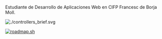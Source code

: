 Estudiante de Desarrollo de Aplicaciones Web en CIFP Francesc de Borja Moll.

![./controllers_brief.svg](https://www.codewars.com/users/serhikalamar/badges/small)



[![roadmap.sh](https://roadmap.sh/card/tall/673a0f12f20970fd486c2791?variant=dark)](https://roadmap.sh)
